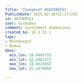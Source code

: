 ```yaml
---
Title: 'Changeset #162589151'
PublishDate: 2025-02-16T22:17:33Z
id: 162589151
user: Gisbudva
comment: ajustement dimensions
created_by: iD 2.31.1
tags:
- Montenegro
- Budva
bbox:
  min_lon: 18.8405733
  min_lat: 42.2861371
  max_lon: 18.8424918
  max_lat: 42.2878994

---
```


